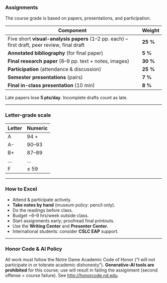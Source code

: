 

### Assignments  

The course grade is based on papers, presentations, and participation.

| Component | Weight |
|-----------|--------|
| Five short **visual-analysis papers** (1–2 pp. each) – first draft, peer review, final draft | **25 %** |
| **Annotated bibliography** (for final paper) | **5 %** |
| **Final research paper** (8–9 pp. text + notes, images) | **30 %** |
| **Participation** (attendance & discussion) | **25 %** |
| **Semester presentations** (pairs) | **7 %** |
| **Final in-class presentation** (10 min) | **8 %** |

Late papers lose **5 pts/day**. Incomplete drafts count as late.

---

### Letter-grade scale

| Letter | Numeric |
|--------|---------|
| A | 94 + |
| A- | 90–93 |
| B+ | 87–89 |
| … | … |
| F | ≤ 59 |

---

### How to Excel  

- Attend & participate actively.  
- **Take notes by hand** (museum policy: pencil only).  
- Do the readings before class.  
- Budget ~6–9 hrs/week outside class.  
- Start assignments early; proofread final printouts.  
- Use the **Writing Center** and **Presenter Center**.  
- International students: consider **CSLC EAP** support.

---

### Honor Code & AI Policy  

All work must follow the Notre Dame Academic Code of Honor (“I will not participate in or tolerate academic dishonesty”). **Generative-AI tools are prohibited** for this course; use will result in failing the assignment (second offense = course failure). See <http://honorcode.nd.edu>.
